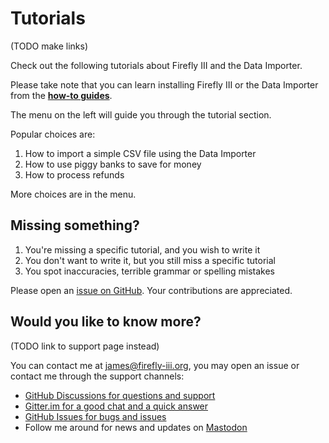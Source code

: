 # Tutorials

(TODO make links)

Check out the following tutorials about Firefly III and the Data Importer.

Please take note that you can learn installing Firefly III or the Data Importer from the **[how-to guides](../how-to/index.md)**.

The menu on the left will guide you through the tutorial section.

Popular choices are:

1. How to import a simple CSV file using the Data Importer
2. How to use piggy banks to save for money
3. How to process refunds

More choices are in the menu.

## Missing something?

1. You're missing a specific tutorial, and you wish to write it
2. You don't want to write it, but you still miss a specific tutorial
3. You spot inaccuracies, terrible grammar or spelling mistakes

Please open an [issue on GitHub](https://github.com/firefly-iii/firefly-iii/issues/new?assignees=&labels=&projects=&template=fr.yml). Your contributions are appreciated.

## Would you like to know more?

(TODO link to support page instead)

You can contact me at [james@firefly-iii.org](mailto:james@firefly-iii.org), you may open an issue or contact me through the support channels:

- [GitHub Discussions for questions and support](https://github.com/firefly-iii/firefly-iii/discussions/)
- [Gitter.im for a good chat and a quick answer](https://gitter.im/firefly-iii/firefly-iii)
- [GitHub Issues for bugs and issues](https://github.com/firefly-iii/firefly-iii/issues)
- Follow me around for news and updates on <a rel="me" href="https://fosstodon.org/@ff3">Mastodon</a>
